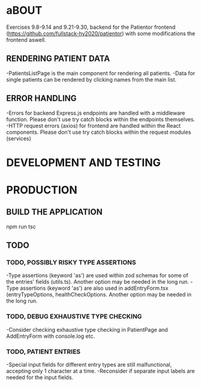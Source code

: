 # aBOUT
Exercises 9.8-9.14 and 9.21-9.30, backend for the Patientor frontend (https://github.com/fullstack-hy2020/patientor) with some modifications the frontend aswell.



## RENDERING PATIENT DATA

-PatientsListPage is the main component for rendering all patients.
-Data for single patients can be rendered by clicking names from the main list. 

## ERROR HANDLING

-Errors for backend Express.js endpoints are handled with a middleware function. Please don't use try catch blocks within the endpoints themselves.
-HTTP request errors (axios) for frontend are handled within the React components. Please don't use try catch blocks within the request modules (services) 

# DEVELOPMENT AND TESTING


# PRODUCTION

## BUILD THE APPLICATION
npm run tsc


## TODO

### TODO, POSSIBLY RISKY TYPE ASSERTIONS
-Type assertions (keyword 'as') are used within zod schemas for some of the entries' fields (utils.ts). Another option may be needed in the long run.
-Type assertions (keyword 'as') are also used in addEntryForm.tsx (entryTypeOptions, healthCheckOptions. Another option may be needed in the long run.
### TODO, DEBUG EXHAUSTIVE TYPE CHECKING
-Consider checking exhaustive type checking in PatientPage and AddEntryForm with console.log etc.
### TODO, PATIENT ENTRIES
-Special input fields for different entry types are still malfunctional, accepting only 1 character at a time. 
-Reconsider if separate input labels are needed for the input fields.

